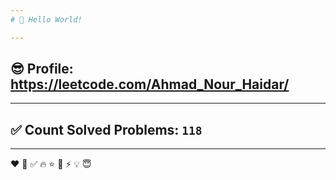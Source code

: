 ```yaml
---
# 👋 Hello World!

---
```

## 😎 Profile: https://leetcode.com/Ahmad_Nour_Haidar/

---
## ✅ Count Solved Problems: ```118```

---
❤
👋
‍✅
🔥
⭐
🌟
⚡
💡
😇
